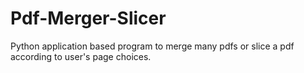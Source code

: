 # Pdf-Merger-Slicer
Python application based program to merge many pdfs or slice a pdf according to user's page choices.
